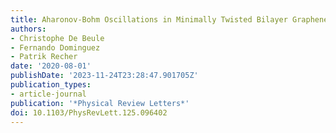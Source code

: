 ```yaml
---
title: Aharonov-Bohm Oscillations in Minimally Twisted Bilayer Graphene
authors:
- Christophe De Beule
- Fernando Dominguez
- Patrik Recher
date: '2020-08-01'
publishDate: '2023-11-24T23:28:47.901705Z'
publication_types:
- article-journal
publication: '*Physical Review Letters*'
doi: 10.1103/PhysRevLett.125.096402
---
```

